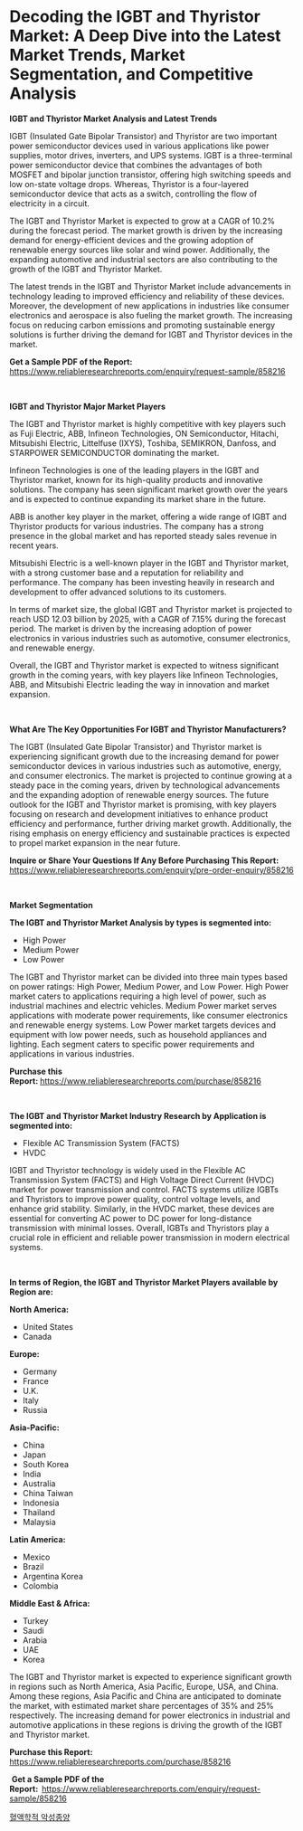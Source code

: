 <p><h1>Decoding the IGBT and Thyristor Market: A Deep Dive into the Latest Market Trends, Market Segmentation, and Competitive Analysis</h1></p><p><strong>IGBT and Thyristor Market Analysis and Latest Trends</strong></p>
<p><p>IGBT (Insulated Gate Bipolar Transistor) and Thyristor are two important power semiconductor devices used in various applications like power supplies, motor drives, inverters, and UPS systems. IGBT is a three-terminal power semiconductor device that combines the advantages of both MOSFET and bipolar junction transistor, offering high switching speeds and low on-state voltage drops. Whereas, Thyristor is a four-layered semiconductor device that acts as a switch, controlling the flow of electricity in a circuit.</p><p>The IGBT and Thyristor Market is expected to grow at a CAGR of 10.2% during the forecast period. The market growth is driven by the increasing demand for energy-efficient devices and the growing adoption of renewable energy sources like solar and wind power. Additionally, the expanding automotive and industrial sectors are also contributing to the growth of the IGBT and Thyristor Market.</p><p>The latest trends in the IGBT and Thyristor Market include advancements in technology leading to improved efficiency and reliability of these devices. Moreover, the development of new applications in industries like consumer electronics and aerospace is also fueling the market growth. The increasing focus on reducing carbon emissions and promoting sustainable energy solutions is further driving the demand for IGBT and Thyristor devices in the market.</p></p>
<p><strong>Get a Sample PDF of the Report:&nbsp;</strong> <a href="https://www.reliableresearchreports.com/enquiry/request-sample/858216">https://www.reliableresearchreports.com/enquiry/request-sample/858216</a></p>
<p>&nbsp;</p>
<p><strong>IGBT and Thyristor Major Market Players</strong></p>
<p><p>The IGBT and Thyristor market is highly competitive with key players such as Fuji Electric, ABB, Infineon Technologies, ON Semiconductor, Hitachi, Mitsubishi Electric, Littelfuse (IXYS), Toshiba, SEMIKRON, Danfoss, and STARPOWER SEMICONDUCTOR dominating the market. </p><p>Infineon Technologies is one of the leading players in the IGBT and Thyristor market, known for its high-quality products and innovative solutions. The company has seen significant market growth over the years and is expected to continue expanding its market share in the future. </p><p>ABB is another key player in the market, offering a wide range of IGBT and Thyristor products for various industries. The company has a strong presence in the global market and has reported steady sales revenue in recent years. </p><p>Mitsubishi Electric is a well-known player in the IGBT and Thyristor market, with a strong customer base and a reputation for reliability and performance. The company has been investing heavily in research and development to offer advanced solutions to its customers. </p><p>In terms of market size, the global IGBT and Thyristor market is projected to reach USD 12.03 billion by 2025, with a CAGR of 7.15% during the forecast period. The market is driven by the increasing adoption of power electronics in various industries such as automotive, consumer electronics, and renewable energy.</p><p>Overall, the IGBT and Thyristor market is expected to witness significant growth in the coming years, with key players like Infineon Technologies, ABB, and Mitsubishi Electric leading the way in innovation and market expansion.</p></p>
<p>&nbsp;</p>
<p><strong>What Are The Key Opportunities For IGBT and Thyristor Manufacturers?</strong></p>
<p><p>The IGBT (Insulated Gate Bipolar Transistor) and Thyristor market is experiencing significant growth due to the increasing demand for power semiconductor devices in various industries such as automotive, energy, and consumer electronics. The market is projected to continue growing at a steady pace in the coming years, driven by technological advancements and the expanding adoption of renewable energy sources. The future outlook for the IGBT and Thyristor market is promising, with key players focusing on research and development initiatives to enhance product efficiency and performance, further driving market growth. Additionally, the rising emphasis on energy efficiency and sustainable practices is expected to propel market expansion in the near future.</p></p>
<p><strong>Inquire or Share Your Questions If Any Before Purchasing This Report:</strong> <a href="https://www.reliableresearchreports.com/enquiry/pre-order-enquiry/858216">https://www.reliableresearchreports.com/enquiry/pre-order-enquiry/858216</a></p>
<p>&nbsp;</p>
<p><strong>Market Segmentation</strong></p>
<p><strong>The IGBT and Thyristor Market Analysis by types is segmented into:</strong></p>
<p><ul><li>High Power</li><li>Medium Power</li><li>Low Power</li></ul></p>
<p><p>The IGBT and Thyristor market can be divided into three main types based on power ratings: High Power, Medium Power, and Low Power. High Power market caters to applications requiring a high level of power, such as industrial machines and electric vehicles. Medium Power market serves applications with moderate power requirements, like consumer electronics and renewable energy systems. Low Power market targets devices and equipment with low power needs, such as household appliances and lighting. Each segment caters to specific power requirements and applications in various industries.</p></p>
<p><strong>Purchase this Report:&nbsp;</strong><a href="https://www.reliableresearchreports.com/purchase/858216">https://www.reliableresearchreports.com/purchase/858216</a></p>
<p>&nbsp;</p>
<p><strong>The IGBT and Thyristor Market Industry Research by Application is segmented into:</strong></p>
<p><ul><li>Flexible AC Transmission System (FACTS)</li><li>HVDC</li></ul></p>
<p><p>IGBT and Thyristor technology is widely used in the Flexible AC Transmission System (FACTS) and High Voltage Direct Current (HVDC) market for power transmission and control. FACTS systems utilize IGBTs and Thyristors to improve power quality, control voltage levels, and enhance grid stability. Similarly, in the HVDC market, these devices are essential for converting AC power to DC power for long-distance transmission with minimal losses. Overall, IGBTs and Thyristors play a crucial role in efficient and reliable power transmission in modern electrical systems.</p></p>
<p>&nbsp;</p>
<p><strong>In terms of Region, the IGBT and Thyristor Market Players available by Region are:</strong></p>
<p>
    <p> <strong> North America: </strong>
        <ul>
            <li>United States</li>
            <li>Canada</li>
        </ul>
        </p> 
    <p> <strong> Europe: </strong>
        <ul>
            <li>Germany</li>
            <li>France</li>
            <li>U.K.</li>
            <li>Italy</li>
            <li>Russia</li>
        </ul>
        </p> 
    <p> <strong> Asia-Pacific: </strong>
        <ul>
            <li>China</li>
            <li>Japan</li>
            <li>South Korea</li>
            <li>India</li>
            <li>Australia</li>
            <li>China Taiwan</li>
            <li>Indonesia</li>
            <li>Thailand</li>
            <li>Malaysia</li>
        </ul>
        </p> 
    <p> <strong> Latin America: </strong>
        <ul>
            <li>Mexico</li>
            <li>Brazil</li>
            <li>Argentina Korea</li>
            <li>Colombia</li>
        </ul>
        </p> 
    <p> <strong> Middle East & Africa: </strong>
        <ul>
            <li>Turkey</li>
            <li>Saudi</li>
            <li>Arabia</li>
            <li>UAE</li>
            <li>Korea</li>
        </ul>
    </p>
    </p>
<p><p>The IGBT and Thyristor market is expected to experience significant growth in regions such as North America, Asia Pacific, Europe, USA, and China. Among these regions, Asia Pacific and China are anticipated to dominate the market, with estimated market share percentages of 35% and 25% respectively. The increasing demand for power electronics in industrial and automotive applications in these regions is driving the growth of the IGBT and Thyristor market.</p></p>
<p><strong>Purchase this Report: </strong><a href="https://www.reliableresearchreports.com/purchase/858216">https://www.reliableresearchreports.com/purchase/858216</a></p>
<p>&nbsp;<strong>Get a Sample PDF of the Report:&nbsp;&nbsp;</strong><a href="https://www.reliableresearchreports.com/enquiry/request-sample/858216">https://www.reliableresearchreports.com/enquiry/request-sample/858216</a></p>
<p><strong></strong></p>
<p><p><a href="https://github.com/jntpkh496620/Market-Research-Report-List-1/blob/main/90049228391.md">혈액학적 악성종양</a></p></p>
